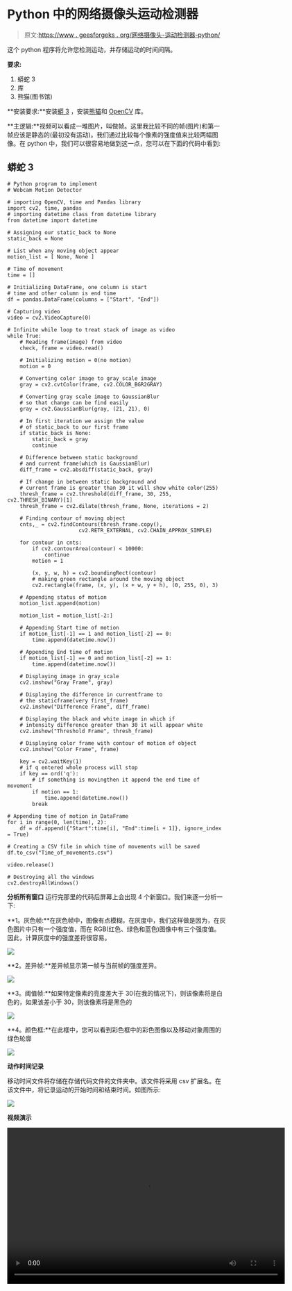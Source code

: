 # Python 中的网络摄像头运动检测器

> 原文:[https://www . geesforgeks . org/网络摄像头-运动检测器-python/](https://www.geeksforgeeks.org/webcam-motion-detector-python/)

这个 python 程序将允许您检测运动，并存储运动的时间间隔。

**要求:**

1.  蟒蛇 3
2.  库
3.  熊猫(图书馆)

**安装要求:**安装[蟒 3](https://www.python.org/downloads/) ，安装[熊猫](https://stackoverflow.com/questions/42907331/how-to-install-pandas-from-pip-on-windows-cmd)和 [OpenCV](https://pypi.python.org/pypi/opencv-python) 库。

**主逻辑:**视频可以看成一堆图片，叫做帧。这里我比较不同的帧(图片)和第一帧应该是静态的(最初没有运动)。我们通过比较每个像素的强度值来比较两幅图像。在 python 中，我们可以很容易地做到这一点，您可以在下面的代码中看到:

## 蟒蛇 3

```
# Python program to implement
# Webcam Motion Detector

# importing OpenCV, time and Pandas library
import cv2, time, pandas
# importing datetime class from datetime library
from datetime import datetime

# Assigning our static_back to None
static_back = None

# List when any moving object appear
motion_list = [ None, None ]

# Time of movement
time = []

# Initializing DataFrame, one column is start
# time and other column is end time
df = pandas.DataFrame(columns = ["Start", "End"])

# Capturing video
video = cv2.VideoCapture(0)

# Infinite while loop to treat stack of image as video
while True:
    # Reading frame(image) from video
    check, frame = video.read()

    # Initializing motion = 0(no motion)
    motion = 0

    # Converting color image to gray_scale image
    gray = cv2.cvtColor(frame, cv2.COLOR_BGR2GRAY)

    # Converting gray scale image to GaussianBlur
    # so that change can be find easily
    gray = cv2.GaussianBlur(gray, (21, 21), 0)

    # In first iteration we assign the value
    # of static_back to our first frame
    if static_back is None:
        static_back = gray
        continue

    # Difference between static background
    # and current frame(which is GaussianBlur)
    diff_frame = cv2.absdiff(static_back, gray)

    # If change in between static background and
    # current frame is greater than 30 it will show white color(255)
    thresh_frame = cv2.threshold(diff_frame, 30, 255, cv2.THRESH_BINARY)[1]
    thresh_frame = cv2.dilate(thresh_frame, None, iterations = 2)

    # Finding contour of moving object
    cnts,_ = cv2.findContours(thresh_frame.copy(),
                       cv2.RETR_EXTERNAL, cv2.CHAIN_APPROX_SIMPLE)

    for contour in cnts:
        if cv2.contourArea(contour) < 10000:
            continue
        motion = 1

        (x, y, w, h) = cv2.boundingRect(contour)
        # making green rectangle around the moving object
        cv2.rectangle(frame, (x, y), (x + w, y + h), (0, 255, 0), 3)

    # Appending status of motion
    motion_list.append(motion)

    motion_list = motion_list[-2:]

    # Appending Start time of motion
    if motion_list[-1] == 1 and motion_list[-2] == 0:
        time.append(datetime.now())

    # Appending End time of motion
    if motion_list[-1] == 0 and motion_list[-2] == 1:
        time.append(datetime.now())

    # Displaying image in gray_scale
    cv2.imshow("Gray Frame", gray)

    # Displaying the difference in currentframe to
    # the staticframe(very first_frame)
    cv2.imshow("Difference Frame", diff_frame)

    # Displaying the black and white image in which if
    # intensity difference greater than 30 it will appear white
    cv2.imshow("Threshold Frame", thresh_frame)

    # Displaying color frame with contour of motion of object
    cv2.imshow("Color Frame", frame)

    key = cv2.waitKey(1)
    # if q entered whole process will stop
    if key == ord('q'):
        # if something is movingthen it append the end time of movement
        if motion == 1:
            time.append(datetime.now())
        break

# Appending time of motion in DataFrame
for i in range(0, len(time), 2):
    df = df.append({"Start":time[i], "End":time[i + 1]}, ignore_index = True)

# Creating a CSV file in which time of movements will be saved
df.to_csv("Time_of_movements.csv")

video.release()

# Destroying all the windows
cv2.destroyAllWindows()
```

**分析所有窗口**
运行完那里的代码后屏幕上会出现 4 个新窗口。我们来逐一分析一下:

**1。灰色帧:**在灰色帧中，图像有点模糊，在灰度中，我们这样做是因为，在灰色图片中只有一个强度值，而在 RGB(红色、绿色和蓝色)图像中有三个强度值。因此，计算灰度中的强度差将很容易。

![](img/88820f39be4d59270d0987299d0c83ea.png)

**2。差异帧:**差异帧显示第一帧与当前帧的强度差异。

![](img/4c41177c875bc42d13b2f167b3dd8635.png)

**3。阈值帧:**如果特定像素的亮度差大于 30(在我的情况下)，则该像素将是白色的，如果该差小于 30，则该像素将是黑色的

![](img/aee6f466e8a25dd631fd37eec635e931.png)

**4。颜色框:**在此框中，您可以看到彩色框中的彩色图像以及移动对象周围的绿色轮廓

![](img/8a38ef44e4020c170dc4b120a4b07715.png)

**动作时间记录**

移动时间文件将存储在存储代码文件的文件夹中。该文件将采用 csv 扩展名。在该文件中，将记录运动的开始时间和结束时间。如图所示:

![](img/48fa045fc2d102479c64980c923c1341.png)

**视频演示**

<video class="wp-video-shortcode" id="video-165165-1" width="640" height="360" preload="metadata" controls=""><source type="video/mp4" src="https://media.geeksforgeeks.org/wp-content/uploads/Motion-Detector.mp4?_=1">[https://media.geeksforgeeks.org/wp-content/uploads/Motion-Detector.mp4](https://media.geeksforgeeks.org/wp-content/uploads/Motion-Detector.mp4)</video>